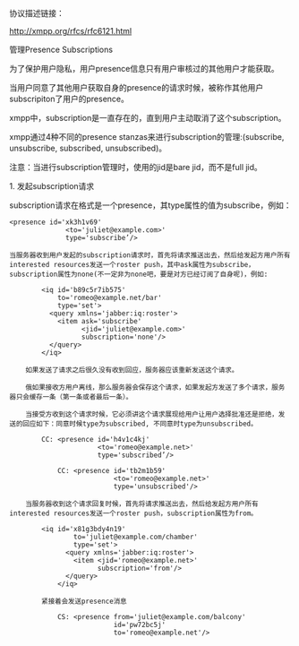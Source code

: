 协议描述链接： 

<http://xmpp.org/rfcs/rfc6121.html>

管理Presence Subscriptions

为了保护用户隐私，用户presence信息只有用户审核过的其他用户才能获取。

当用户同意了其他用户获取自身的presence的请求时候，被称作其他用户subscripiton了用户的presence。

xmpp中，subscription是一直存在的，直到用户主动取消了这个subscription。

xmpp通过4种不同的presence stanzas来进行subscription的管理:(subscribe, unsubscribe, subscribed, unsubscribed)。

注意：当进行subscription管理时，使用的jid是bare jid，而不是full jid。

1\. 发起subscription请求

subscription请求在格式是一个presence，其type属性的值为subscribe，例如：

    <presence id='xk3h1v69'
                  <to='juliet@example.com>'
                  type='subscribe’/>

    当服务器收到用户发起的subscription请求时，首先将请求推送出去，然后给发起方用户所有interested resources发送一个roster push，其中ask属性为subscribe，subscription属性为none(不一定非为none吧，要是对方已经订阅了自身呢)，例如:

            <iq id='b89c5r7ib575'
                to='romeo@example.net/bar'
                type='set'>
              <query xmlns='jabber:iq:roster'>
                <item ask='subscribe'
                      <jid='juliet@example.com>'
                      subscription='none'/>
              </query>
            </iq>

        如果发送了请求之后很久没有收到回应，服务器应该重新发送这个请求。

        俄如果接收方用户离线，那么服务器会保存这个请求，如果发起方发送了多个请求，服务器只会缓存一条（第一条或者最后一条）。

        当接受方收到这个请求时候，它必须讲这个请求展现给用户让用户选择批准还是拒绝，发送的回应如下：同意时候type为subscribed, 不同意时type为unsubscribed。

            CC: <presence id='h4v1c4kj'
                          <to='romeo@example.net>'
                          type='subscribed’/>

                CC: <presence id='tb2m1b59'
                              <to='romeo@example.net>'
                              type='unsubscribed'/>

        当服务器收到这个请求回复时候，首先将请求推送出去，然后给发起方用户所有interested resources发送一个roster push，subscription属性为from。

            <iq id='x81g3bdy4n19'
                    to='juliet@example.com/chamber'
                    type='set'>
                  <query xmlns='jabber:iq:roster'>
                    <item <jid='romeo@example.net>'
                          subscription='from'/>
                  </query>
                </iq>

            紧接着会发送presence消息

                CS: <presence from='juliet@example.com/balcony'
                              id='pw72bc5j'
                              to='romeo@example.net'/>